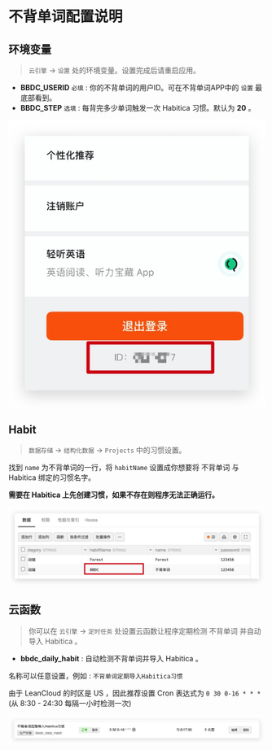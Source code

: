# 不背单词配置说明

## 环境变量

> `云引擎` ->  `设置` 处的环境变量。设置完成后请重启应用。

* **BBDC_USERID** `必填` : 你的不背单词的用户ID。可在不背单词APP中的 `设置` 最底部看到。
* **BBDC_STEP** `选填` : 每背完多少单词触发一次 Habitica 习惯。默认为 **20** 。

![-w317](media/16402483869685.jpg)


## Habit

> `数据存储` -> `结构化数据` -> `Projects` 中的习惯设置。

找到 `name` 为不背单词的一行，将 `habitName` 设置成你想要将 不背单词 与 Habitica 绑定的习惯名字。

**需要在 Habitica 上先创建习惯，如果不存在则程序无法正确运行。**

![不背单词](media/16402483195833.jpg)

## 云函数

> 你可以在 `云引擎` -> `定时任务` 处设置云函数让程序定期检测 不背单词 并自动导入 Habitica 。

* **bbdc_daily_habit** : 自动检测不背单词并导入 Habitica 。

名称可以任意设置，例如 : `不背单词定期导入Habitica习惯`

由于 LeanCloud 的时区是 US ，因此推荐设置 Cron 表达式为 `0 30 0-16 * * *` (从 8:30 - 24:30 每隔一小时检测一次)

![-w1040](media/16402493556497.jpg)
